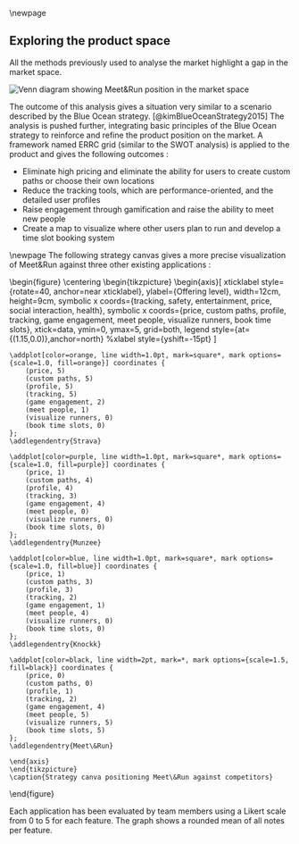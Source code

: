 \newpage
## Exploring the product space
All the methods previously used to analyse the market highlight a gap in the market space.

![Venn diagram showing Meet&Run position in the market space](./img/vennMarketPosition.png)

The outcome of this analysis gives a situation very similar to a scenario described by the Blue Ocean strategy. [@kimBlueOceanStrategy2015]
The analysis is pushed further, integrating basic principles of the Blue Ocean strategy to reinforce and refine the product position on the market.
A framework named ERRC grid (similar to the SWOT analysis) is applied to the product and gives the following outcomes :

- Eliminate high pricing and eliminate the ability for users to create custom paths or choose their own locations
- Reduce the tracking tools, which are performance-oriented, and the detailed user profiles
- Raise engagement through gamification and raise the ability to meet new people
- Create a map to visualize where other users plan to run and develop a time slot booking system

\newpage
The following strategy canvas gives a more precise visualization of Meet&Run against three other existing applications :

<!-- GRAPH -->
\begin{figure}
    \centering
    \begin{tikzpicture}
    \begin{axis}[
        xticklabel style={rotate=40, anchor=near xticklabel},
        ylabel={Offering level},
        width=12cm,
        height=9cm,
        symbolic x coords={tracking, safety, entertainment, price, social interaction, health},
        symbolic x coords={price, custom paths, profile, tracking, game engagement, meet people, visualize runners, book time slots},
        xtick=data,
        ymin=0, ymax=5,
        grid=both,
        legend style={at={(1.15,0.0)},anchor=north}
        %xlabel style={yshift=-15pt}
    ]

    \addplot[color=orange, line width=1.0pt, mark=square*, mark options={scale=1.0, fill=orange}] coordinates {
        (price, 5)
        (custom paths, 5)
        (profile, 5)
        (tracking, 5)
        (game engagement, 2)
        (meet people, 1)
        (visualize runners, 0)
        (book time slots, 0)
    };
    \addlegendentry{Strava}

    \addplot[color=purple, line width=1.0pt, mark=square*, mark options={scale=1.0, fill=purple}] coordinates {
        (price, 1)
        (custom paths, 4)
        (profile, 4)
        (tracking, 3)
        (game engagement, 4)
        (meet people, 0)
        (visualize runners, 0)
        (book time slots, 0)
    };
    \addlegendentry{Munzee}

    \addplot[color=blue, line width=1.0pt, mark=square*, mark options={scale=1.0, fill=blue}] coordinates {
        (price, 1)
        (custom paths, 3)
        (profile, 3)
        (tracking, 2)
        (game engagement, 1)
        (meet people, 4)
        (visualize runners, 0)
        (book time slots, 0)
    };
    \addlegendentry{Knockk}

    \addplot[color=black, line width=2pt, mark=*, mark options={scale=1.5, fill=black}] coordinates {
        (price, 0)
        (custom paths, 0)
        (profile, 1)
        (tracking, 2)
        (game engagement, 4)
        (meet people, 5)
        (visualize runners, 5)
        (book time slots, 5)
    };
    \addlegendentry{Meet\&Run}

    \end{axis}
    \end{tikzpicture}
    \caption{Strategy canva positioning Meet\&Run against competitors}
\end{figure}
<!--  -->

Each application has been evaluated by team members using a Likert scale from 0 to 5 for each feature.
The graph shows a rounded mean of all notes per feature.